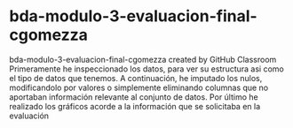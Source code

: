 # bda-modulo-3-evaluacion-final-cgomezza
bda-modulo-3-evaluacion-final-cgomezza created by GitHub Classroom
Primeramente he inspeccionado los datos, para ver su estructura asi como el tipo de datos que tenemos.
A continuación, he imputado los nulos, modificandolo por valores o simplemente eliminando columnas que no aportaban información relevante al conjunto de datos.
Por último he realizado los gráficos acorde a la información que se solicitaba en la evaluación
